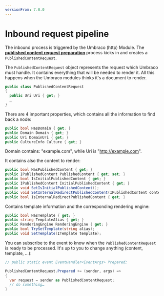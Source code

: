 ```yaml
---
versionFrom: 7.0.0
---
```


# Inbound request pipeline

The inbound process is triggered by the Umbraco (http) Module.  The **[published content request preparation](published-content-request-preparation.md)** process kicks in and creates a `PublishedContentRequest`.

The `PublishedContentRequest` object represents the request which Umbraco must handle.  It contains everything that will be needed to render it.  All this happens when the Umbraco modules thinks it's a document to render.

```csharp
public class PublishedContentRequest
{
  public Uri Uri { get; }
  …
}
```

There are 4 important properties, which contains all the information to find back a node:

```csharp
public bool HasDomain { get; }
public Domain Domain { get; }
public Uri DomainUri { get; }
public CultureInfo Culture { get; }
```

Domain contains: "example.com", while Uri is "http://example.com".

It contains also the content to render:

```csharp
public bool HasPublishedContent { get; }
public IPublishedContent PublishedContent { get; set; }
public bool IsInitialPublishedContent { get; }
public IPublishedContent InitialPublishedContent { get; }
public void SetIsInitialPublishedContent();
public void SetInternalRedirectPublishedContent(IPublishedContent content);
public bool IsInternalRedirectPublishedContent { get; }
```

Contains template information and the corresponding rendering engine:

```csharp
public bool HasTemplate { get; }
public string TemplateAlias { get; }
public RenderingEngine RenderingEngine { get; }
public bool TrySetTemplate(string alias);
public void SetTemplate(ITemplate template);
```

You can subscribe to the event to know when the `PublishedContentRequest` is ready to be processed.  It's up to you to change anything (content, template, ...):

```csharp
// public static event EventHandler<EventArgs> Prepared;

PublishedContentRequest.Prepared += (sender, args) =>
{
  var request = sender as PublishedContentRequest;
  // do something…
}
```
